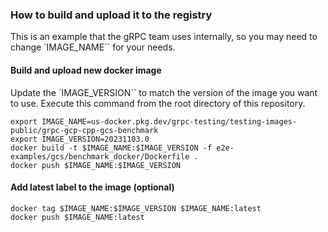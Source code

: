 ### How to build and upload it to the registry

This is an example that the gRPC team uses internally, so you may need to change `IMAGE_NAME`` for your needs.

#### Build and upload new docker image

Update the `IMAGE_VERSION`` to match the version of the image you want to use.
Execute this command from the root directory of this repository.

```
export IMAGE_NAME=us-docker.pkg.dev/grpc-testing/testing-images-public/grpc-gcp-cpp-gcs-benchmark
export IMAGE_VERSION=20231103.0
docker build -t $IMAGE_NAME:$IMAGE_VERSION -f e2e-examples/gcs/benchmark_docker/Dockerfile .
docker push $IMAGE_NAME:$IMAGE_VERSION
```

#### Add latest label to the image (optional)

```
docker tag $IMAGE_NAME:$IMAGE_VERSION $IMAGE_NAME:latest
docker push $IMAGE_NAME:latest
```
